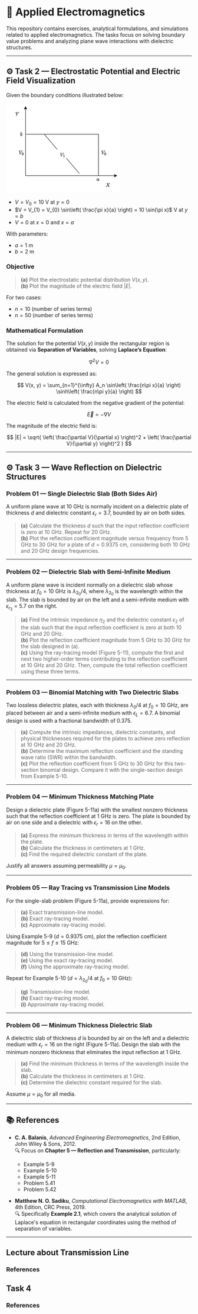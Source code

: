 # 📡 Applied Electromagnetics

This repository contains exercises, analytical formulations, and simulations related to applied electromagnetics. The tasks focus on solving boundary value problems and analyzing plane wave interactions with dielectric structures.

---

## ⚙️ Task 2 — Electrostatic Potential and Electric Field Visualization

Given the boundary conditions illustrated below:

![](image_1.png)

- $V = V_{0} = 10$ V at $y = 0$
- $V = V_{1} = V_{0} \sin\left( \frac{\pi x}{a} \right) = 10 \sin(\pi x)$ V at $y = b$
- $V = 0$ at $x = 0$ and $x = a$

With parameters:  
- $a = 1$ m  
- $b = 2$ m  

### Objective

> **(a)** Plot the electrostatic potential distribution $V(x, y)$.  
> **(b)** Plot the magnitude of the electric field $|E|$.

For two cases:  
- $n = 10$ (number of series terms)  
- $n = 50$ (number of series terms)

### Mathematical Formulation

The solution for the potential $V(x, y)$ inside the rectangular region is obtained via **Separation of Variables**, solving **Laplace’s Equation**:

$$
\nabla^2 V = 0
$$

The general solution is expressed as:

$$
V(x, y) = \sum_{n=1}^{\infty} A_n \sin\left( \frac{n\pi x}{a} \right) \sinh\left( \frac{n\pi y}{a} \right)
$$

The electric field is calculated from the negative gradient of the potential:

$$
\vec{E} = -\nabla V
$$

The magnitude of the electric field is:

$$
|E| = \sqrt{ \left( \frac{\partial V}{\partial x} \right)^2 + \left( \frac{\partial V}{\partial y} \right)^2 }
$$

---

## ⚙️ Task 3 — Wave Reflection on Dielectric Structures

### Problem 01 — Single Dielectric Slab (Both Sides Air)

A uniform plane wave at 10 GHz is normally incident on a dielectric plate of thickness $d$ and dielectric constant $\epsilon_r = 3.7$, bounded by air on both sides.

> **(a)** Calculate the thickness $d$ such that the input reflection coefficient is zero at 10 GHz. Repeat for 20 GHz.  
> **(b)** Plot the reflection coefficient magnitude versus frequency from 5 GHz to 30 GHz for a plate of $d = 0.9375$ cm, considering both 10 GHz and 20 GHz design frequencies.

---

### Problem 02 — Dielectric Slab with Semi-Infinite Medium

A uniform plane wave is incident normally on a dielectric slab whose thickness at $f_0 = 10$ GHz is $\lambda_{2_{0}}/4$, where $\lambda_{2_{0}}$ is the wavelength within the slab. The slab is bounded by air on the left and a semi-infinite medium with $\epsilon_{r_3} = 5.7$ on the right.

> **(a)** Find the intrinsic impedance $\eta_2$ and the dielectric constant $\epsilon_2$ of the slab such that the input reflection coefficient is zero at both 10 GHz and 20 GHz.  
> **(b)** Plot the reflection coefficient magnitude from 5 GHz to 30 GHz for the slab designed in (a).  
> **(c)** Using the ray-tracing model (Figure 5-11), compute the first and next two higher-order terms contributing to the reflection coefficient at 10 GHz and 20 GHz. Then, compute the total reflection coefficient using these three terms.

---

### Problem 03 — Binomial Matching with Two Dielectric Slabs

Two lossless dielectric plates, each with thickness $\lambda_0/4$ at $f_0 = 10$ GHz, are placed between air and a semi-infinite medium with $\epsilon_L = 6.7$. A binomial design is used with a fractional bandwidth of 0.375.

> **(a)** Compute the intrinsic impedances, dielectric constants, and physical thicknesses required for the plates to achieve zero reflection at 10 GHz and 20 GHz.  
> **(b)** Determine the maximum reflection coefficient and the standing wave ratio (SWR) within the bandwidth.  
> **(c)** Plot the reflection coefficient from 5 GHz to 30 GHz for this two-section binomial design. Compare it with the single-section design from Example 5-10.

---

### Problem 04 — Minimum Thickness Matching Plate

Design a dielectric plate (Figure 5-11a) with the smallest nonzero thickness such that the reflection coefficient at 1 GHz is zero. The plate is bounded by air on one side and a dielectric with $\epsilon_r = 16$ on the other.

> **(a)** Express the minimum thickness in terms of the wavelength within the plate.  
> **(b)** Calculate the thickness in centimeters at 1 GHz.  
> **(c)** Find the required dielectric constant of the plate.

Justify all answers assuming permeability $\mu = \mu_0$.

---

### Problem 05 — Ray Tracing vs Transmission Line Models

For the single-slab problem (Figure 5-11a), provide expressions for:

> **(a)** Exact transmission-line model.  
> **(b)** Exact ray-tracing model.  
> **(c)** Approximate ray-tracing model.

Using Example 5-9 ($d = 0.9375$ cm), plot the reflection coefficient magnitude for $5 \leq f \leq 15$ GHz:

> **(d)** Using the transmission-line model.  
> **(e)** Using the exact ray-tracing model.  
> **(f)** Using the approximate ray-tracing model.

Repeat for Example 5-10 ($d = \lambda_{2_0}/4$ at $f_0 = 10$ GHz):

> **(g)** Transmission-line model.  
> **(h)** Exact ray-tracing model.  
> **(i)** Approximate ray-tracing model.

---

### Problem 06 — Minimum Thickness Dielectric Slab

A dielectric slab of thickness $d$ is bounded by air on the left and a dielectric medium with $\epsilon_r = 16$ on the right (Figure 5-11a). Design the slab with the minimum nonzero thickness that eliminates the input reflection at 1 GHz.

> **(a)** Find the minimum thickness in terms of the wavelength inside the slab.  
> **(b)** Calculate the thickness in centimeters at 1 GHz.  
> **(c)** Determine the dielectric constant required for the slab.

Assume $\mu = \mu_0$ for all media.

---

## 📚 References

- **C. A. Balanis**, _Advanced Engineering Electromagnetics_, 2nd Edition, John Wiley & Sons, 2012.  
  🔍 Focus on **Chapter 5 — Reflection and Transmission**, particularly:  
  - Example 5-9  
  - Example 5-10  
  - Example 5-11  
  - Problem 5.41  
  - Problem 5.42  

- **Matthew N. O. Sadiku**, _Computational Electromagnetics with MATLAB_, 4th Edition, CRC Press, 2019.  
  🔍 Specifically **Example 2.1**, which covers the analytical solution of Laplace's equation in rectangular coordinates using the method of separation of variables.

---


## Lecture about Transmission Line

### References
> 

## Task 4

### References
> 
